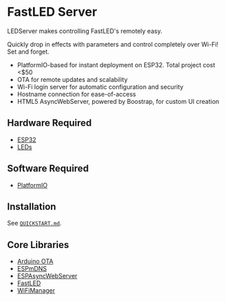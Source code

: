 # FastLED Server

LEDServer makes controlling FastLED's remotely easy.

Quickly drop in effects with parameters and control completely over Wi-Fi! Set and forget.

* PlatformIO-based for instant deployment on ESP32. Total project cost <$50
* OTA for remote updates and scalability
* Wi-Fi login server for automatic configuration and security
* Hostname connection for ease-of-access
* HTML5 AsyncWebServer, powered by Boostrap, for custom UI creation

## Hardware Required

* <a href="https://www.mouser.com/ProductDetail/Espressif-Systems/ESP32-DevKitC-32UE/?qs=GedFDFLaBXFguOYDKoZ3jA%3D%3D">ESP32</a>
* <a href="https://www.amazon.com/BTF-LIGHTING-Flexible-Individually-Addressable-Non-waterproof/dp/B01CDTEJBG">LEDs</a>

## Software Required

* <a href="https://github.com/platformio/platformio-core">PlatformIO</a>

## Installation

See [`QUICKSTART.md`](QUICKSTART.md).

## Core Libraries

* <a href="https://github.com/espressif/arduino-esp32/tree/master/libraries/ArduinoOTA">Arduino OTA</a>
* <a href="https://github.com/espressif/arduino-esp32/tree/master/libraries/ESPmDNS">ESPmDNS</a>
* <a href="https://github.com/me-no-dev/ESPAsyncWebServer">ESPAsyncWebServer</a>
* <a href="https://github.com/FastLED/FastLED">FastLED</a>
* <a href="https://github.com/tzapu/WiFiManager/">WiFiManager</a>
